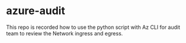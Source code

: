 # azure-audit
This repo is recorded how to use the python script with Az CLI for audit team to review the Network ingress and egress.
